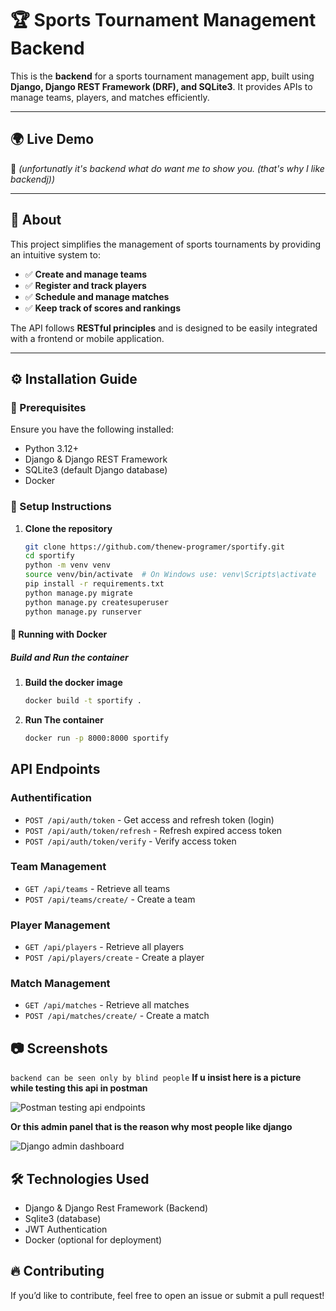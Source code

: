 # 🏆 Sports Tournament Management Backend  

This is the **backend** for a sports tournament management app, built using **Django, Django REST Framework (DRF), and SQLite3**. It provides APIs to manage teams, players, and matches efficiently.  

---

## 🌍 Live Demo  
🚧 *(unfortunatly it's backend what do want me to show you. (that's why I like backendj))*  

---

## 📜 About  

This project simplifies the management of sports tournaments by providing an intuitive system to:  
- ✅ **Create and manage teams**  
- ✅ **Register and track players**  
- ✅ **Schedule and manage matches**  
- ✅ **Keep track of scores and rankings**  

The API follows **RESTful principles** and is designed to be easily integrated with a frontend or mobile application.  

---

## ⚙️ Installation Guide  

### 🔹 Prerequisites  
Ensure you have the following installed:  
- Python 3.12+  
- Django & Django REST Framework  
- SQLite3 (default Django database)  
- Docker

### 🔹 Setup Instructions  

1. **Clone the repository**  
   ```bash
   git clone https://github.com/thenew-programer/sportify.git
   cd sportify
   python -m venv venv
   source venv/bin/activate  # On Windows use: venv\Scripts\activate
   pip install -r requirements.txt
   python manage.py migrate
   python manage.py createsuperuser
   python manage.py runserver
    ```
#### 🐳 Running with Docker
##### Build and Run the container
1. **Build the docker image**
    ```bash
    docker build -t sportify .
    ```
1. **Run The container**
    ```bash
    docker run -p 8000:8000 sportify

    ```

## API Endpoints
### Authentification
- `POST /api/auth/token` - Get access and refresh token (login)
- `POST /api/auth/token/refresh` - Refresh expired access token
- `POST /api/auth/token/verify` - Verify access token

### Team Management
- `GET /api/teams` - Retrieve all teams
- `POST /api/teams/create/` - Create a team

### Player Management
- `GET /api/players` - Retrieve all players
- `POST /api/players/create` - Create a player

### Match Management
- `GET /api/matches` - Retrieve all matches
- `POST /api/matches/create/` - Create a match

## 📷 Screenshots
`backend can be seen only by blind people`
**If u insist here is a picture while testing this api in postman**

![Postman testing api endpoints](./assets/img.png)

**Or this admin panel that is the reason why most people like django**

![Django admin dashboard](./assets/admin.png)


## 🛠️ Technologies Used
- Django & Django Rest Framework (Backend)
- Sqlite3 (database)
- JWT Authentication
- Docker (optional for deployment)

## 🔥 Contributing
If you’d like to contribute, feel free to open an issue or submit a pull request!
